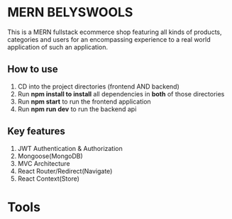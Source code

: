 # MERN BELYSWOOLS

This is a MERN fullstack ecommerce shop featuring all kinds of products, categories and users for an encompassing experience to a real world application of such an application.

## How to use

1. CD into the project directories (frontend AND backend)
2. Run **npm install to install** all dependencies in **both** of those directories
3. Run **npm start** to run the frontend application
4. Run **npm run dev** to run the backend api

## Key features

1. JWT Authentication & Authorization
2. Mongoose(MongoDB)
3. MVC Architecture
4. React Router/Redirect(Navigate)
5. React Context(Store)

# Tools
